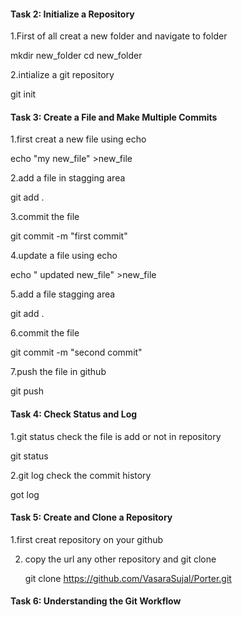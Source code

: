 #### Task 2: Initialize a Repository

1.First of all creat a new folder and navigate to folder

   mkdir new_folder
   cd new_folder

2.intialize a git repository

   git init

#### Task 3: Create a File and Make Multiple Commits

1.first creat a new file using echo

   echo "my new_file" >new_file

2.add a file in stagging area

   git add .

3.commit the file

   git commit -m "first commit"

4.update a file using echo

   echo " updated new_file" >new_file

5.add a file stagging area 

   git add .

6.commit the file

   git commit -m "second commit"

7.push the file in github

   git push


####  Task 4: Check Status and Log 

1.git status check the file is add or not in repository

   git status

2.git log check the commit history

   got log


#### Task 5: Create and Clone a Repository

1.first creat  repository on your github

2. copy the url any other repository and git clone 

   git clone https://github.com/VasaraSujal/Porter.git


#### Task 6: Understanding the Git Workflow